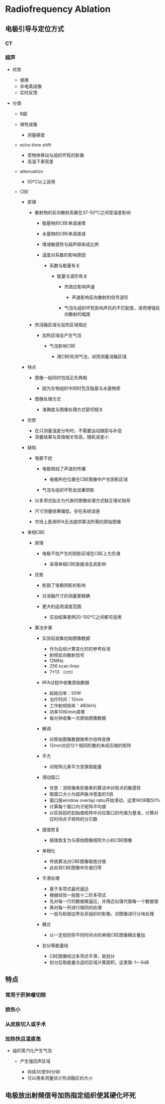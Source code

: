 # Radiofrequency Ablation

## 电极引导与定位方式

### CT

### 超声

- 优势

	- 便携
	- 非电离成像
	- 实时反馈

- 分类

	- B超
	- 弹性成像

		- 测量硬度

	- echo-time shift

		- 受物体移动与组织坏死的影像
		- 高温下表现差

	- attenuation

		- 50℃以上适用

	- CBE

		- 原理

			- 散射物的反向散射系数在37-50℃之间受温度影响

				- 脂基物的CBE单调递增
				- 水基物的CBE单调递减
				- 增减敏感性与超声频率成比例
				- 温度对系数的影响原因

					- 系数与能量有关

						- 能量与波形有关

							- 热效应影响声速

								- 声速影响反向散射的信号波形

							- 气泡与组织坏死影响声抗的不匹配度，进而增强反向散射的幅度

			- 热消融区域与加热区域相近

				- 加热区域会产生气泡

					- 气泡影响CBE

						- 用CBE检测气泡，进而测量消融区域

		- 特点

			- 图像一般同时包括正负两相

				- 因为生物组织中同时包含脂基与水基物质

			- 图像处理方式

				- 准确度与图像处理方式密切相关

		- 优势

			- 在只测量温度分布时，不需要运动跟踪与补偿
			- 测量结果与真值相关性高，随机误差小

		- 缺陷

			- 电极干扰

				- 电极阻挡了声波的传播

					- 电极所在位置在CBE图像中产生阴影区域

				- 气泡与组织坏死会加重阴影

			- 以多项式拟合为代表的图像处理方式缺乏理论指导
			- 尺寸测量结果偏低，存在系统误差
			- 市场上医用RFA无法提供算法所需的原始图像

		- 单相CBE

			- 原理

				- 电极干扰产生的阴影区域在CBE上为负值

					- 采用单相CBE直接消去其影响

			- 优势

				- 削弱了电极阴影的影响
				- 对消融尺寸的测量更精确
				- 更大的适用温度范围

					- 实验结果表明20-100℃之间都可适用

			- 算法步骤

				- 实验前收集初始图像数据

					- 作为后续计算变化时的参考标准
					- 射频反向散射信号
					- 12MHz
					- 256 scan lines
					- 7*13 （cm）

				- RFA过程中收集原始数据

					- 起始功率：50W
					- 治疗时间：12min
					- 工作射频频率：480kHz
					- 功率10W/min递增
					- 每分钟收集一次原始图像数据

				- 解调

					- 对原始图像数据做希尔伯特变换
					- 12min对应12个相同阶数的未经压缩的矩阵

				- 平方

					- 对矩阵元素平方变换取能量

				- 滑动窗口

					- 优势：消除像素到像素的算法中对斑点的敏感性
					- 取窗口大小为超声脉冲宽度的3倍
					- 窗口按window overlap ratio开始滑动，这里WOR取50%
					- 计算每个窗口内子矩阵平均值
					- 以实验前的初始值矩阵中对应窗口的均值为基准，计算对应时间点子矩阵的分贝数

				- 插值恢复

					- 插值恢复为与原始图像相同大小的CBE图像

				- 单相化

					- 传统算法对CBE图像取绝对值
					- 此处将CBE图像中负值归零

				- 平滑处理

					- 基于多项式最优逼近
					- 根据经验一般取十二阶多项式
					- 先对每一行的数据做逼近，并用近似值代替每一个数据值
					- 再对每一列进行相同的处理
					- 一般为削弱边界处非组织的影像，对图像进行分块处理

				- 耦合

					- 以一定规则将不同时间点的单相CBE图像耦合叠加

				- 划分等能量线

					- CBE图像经过多项式平滑，易划分
					- 划分后取能量合适的区域计算面积，这里取-1~-6dB

## 特点

### 常用于肝肿瘤切除

### 损伤小

### 从皮肤切入或手术

### 加热快且温度高

- 组织蒸汽化产生气泡

	- 产生强回声区域

		- 持续30至90分钟
		- 可以用来测量估计热消融区的大小

## 电极放出射频信号加热指定组织使其硬化坏死


